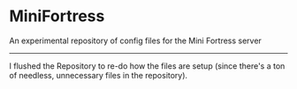 # MiniFortress
An experimental repository of config files for the Mini Fortress server

---

I flushed the Repository to re-do how the files are setup (since there's a ton of needless, unnecessary files in the repository).
